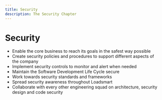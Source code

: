 ```yaml
---
title: Security
description: The Security Chapter
---
```


# Security

- Enable the core business to reach its goals in the safest way possible
- Create security policies and procedures to support different aspects of the company
- Implement security controls to monitor and alert when needed
- Maintain the Software Development Life Cycle secure
- Work towards security standards and frameworks
- Spread security awareness throughout Loadsmart
- Collaborate with every other engineering squad on architecture, security design and code security